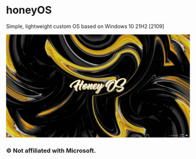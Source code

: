 # honeyOS
Simple, lightweight custom OS based on Windows 10 21H2 [2109]

![HoneyOS](https://raw.githubusercontent.com/kixxu/honeyOS/main/HoneyOSv2.png)

### © Not affiliated with Microsoft.
